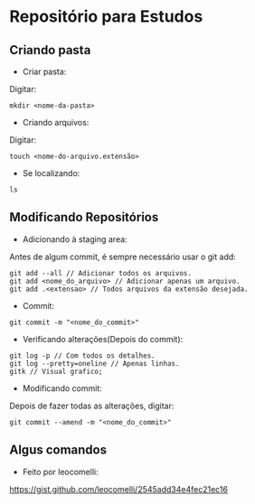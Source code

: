 # Repositório para Estudos
## Criando pasta

+ Criar pasta:

Digitar:

```
mkdir <nome-da-pasta>
```

+ Criando arquivos:

Digitar:

```
touch <nome-do-arquivo.extensão>
```

+ Se localizando:

```
ls
```

## Modificando Repositórios

+ Adicionando à staging area:

Antes de algum commit, é sempre necessário usar o git add:

```
git add --all // Adicionar todos os arquivos.
git add <nome_do_arquivo> // Adicionar apenas um arquivo.
git add .<extensao> // Todos arquivos da extensão desejada.
```

+ Commit:

```
git commit -m "<nome_do_commit>"
```

+ Verificando alterações(Depois do commit):

```
git log -p // Com todos os detalhes.
git log --pretty=oneline // Apenas linhas.
gitk // Visual grafico;
```

+ Modificando commit:

Depois de fazer todas as alterações, digitar:

```
git commit --amend -m "<nome_do_commit>"
```

## Algus comandos

+ Feito por leocomelli:

https://gist.github.com/leocomelli/2545add34e4fec21ec16
